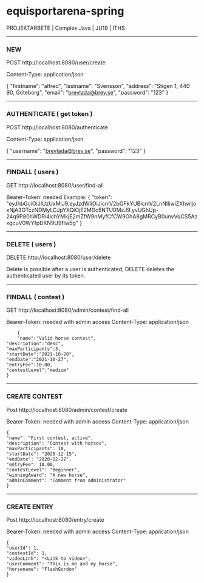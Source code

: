 # equisportarena-spring
PROJEKTARBETE | Complex Java | JU19 | ITHS
____________________________________________________________________
### NEW
POST http://localhost:8080/user/create

Content-Type: application/json

{
	"firstname": "alfred",
	"lastname": "Svensson",
	"address": "Stigen 1, 440 90, Göteborg",
	"email": "brevlada@brev.se",
	"password": "123"
}

____________________________________________________________________

### AUTHENTICATE ( get token )
POST http://localhost:8080/authenticate


Content-Type: application/json

{
	"username": "brevlada@brev.se",
	"password": "123"
}
___________________________________________________________________
### FINDALL ( users ) 
GET http://localhost:8080/user/find-all

Bearer-Token: needed
      Example: {
  "token": "eyJhbGciOiJIUzUxMiJ9.eyJzdWIiOiJicmV2bGFkYUBicmV2LnNlIiwiZXhwIjoxNjA3OTczNDMyLCJpYXQiOjE2MDc5NTU0MzJ9.yvUGhUp-24q9P80hWDRi4ichYMkjE2mZfW9nMyfCfCW9GhA8gMRCyB0unvVqCS5AzxgcuV0WYfpDKN9U9fIw5g"
}
____________________________________________________________________

### DELETE ( users ) 

DELETE http://localhost:8080/user/delete

Delete is possible after a user is authenticated, DELETE deletes the authenticated user by its token.

____________________________________________________________________

### FINDALL  ( contest )
GET http://localhost:8080/admin/contest/find-all

Bearer-Token: needed with admin access
Content-Type: application/json
    
    	{
    	"name":"Valid horse contest",
	"description":"desc",
	"maxParticipants":3,
	"startDate":"2021-10-20",
	"endDate":"2021-10-27",
	"entryFee":10.00,
	"contestLevel":"medium"
	}
___________________________________________________________________

### CREATE CONTEST
Post http://localhost:8080/admin/contest/create

Bearer-Token: needed with admin access
Content-Type: application/json

	{
	"name": "First contest, active",
	"description": "Contest with horses",
	"maxParticipants": 10,
	"startDate": "2020-12-15",
	"endDate": "2020-12-22",
	"entryFee": 10.00,
	"contestLevel": "Beginner",
	"winningAward": "A new horse",
	"adminComment": "Comment from administrator"
	}
___________________________________________________________________

### CREATE ENTRY
Post http://localhost:8080/entry/create

Bearer-Token: needed with admin access
Content-Type: application/json

	{
	"userId": 1,
	"contestId": 1,
	"videoLink": "<Link to video>",
	"userComment": "This is me and my horse",
	"horsename": "FlashGordon"
	}
	

